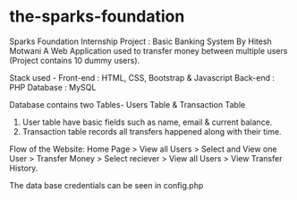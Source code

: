 # the-sparks-foundation
Sparks Foundation Internship Project : Basic Banking System    By Hitesh Motwani
A Web Application used to transfer money between multiple users (Project contains 10 dummy users). 

Stack used -
Front-end : HTML, CSS, Bootstrap & Javascript 
Back-end : PHP 
Database : MySQL   

Database contains two Tables- Users Table & Transaction Table 
1. User table have basic fields such as name, email & current balance. 
2. Transaction table records all transfers happened along with their time.  

Flow of the Website: Home Page > View all Users > Select and View one User > Transfer Money > Select reciever > View all Users > View Transfer History.

The data base credentials can be seen in config.php

